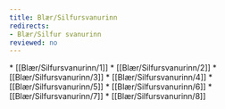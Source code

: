 ```yaml
---
title: Blær/Silfursvanurinn
redirects:
- Blær/Silfur svanurinn
reviewed: no
---
```

<vocabulary>
</vocabulary>
* [[Blær/Silfursvanurinn/1]]
* [[Blær/Silfursvanurinn/2]]
* [[Blær/Silfursvanurinn/3]]
* [[Blær/Silfursvanurinn/4]]
* [[Blær/Silfursvanurinn/5]]
* [[Blær/Silfursvanurinn/6]]
* [[Blær/Silfursvanurinn/7]]
* [[Blær/Silfursvanurinn/8]]

